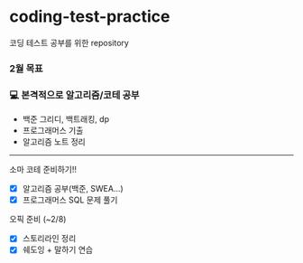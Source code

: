 # coding-test-practice
코딩 테스트 공부를 위한 repository

### 2월 목표
### 💻 본격적으로 알고리즘/코테 공부
- 백준 그리디, 백트래킹, dp
- 프로그래머스 기출
- 알고리즘 노트 정리

-----------

소마 코테 준비하기!!
- [x] 알고리즘 공부(백준, SWEA...)
- [x] 프로그래머스 SQL 문제 풀기 <br>

오픽 준비 (~2/8)
- [x] 스토리라인 정리
- [x] 쉐도잉 + 말하기 연습
<br>
